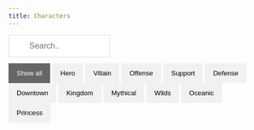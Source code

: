 ```yaml
---
title: Characters
---
```


<input id="myInput" type="text" placeholder="Search..">
<div id="myBtnContainer">
  <button class="btn active" onclick="filterSelection('all')"> Show all</button>
  <button class="btn" onclick="filterSelection('Hero')"> Hero</button>
  <button class="btn" onclick="filterSelection('Villain')"> Villain</button>
  <button class="btn" onclick="filterSelection('Offense')"> Offense</button>
  <button class="btn" onclick="filterSelection('Support')"> Support</button>
  <button class="btn" onclick="filterSelection('Defense')"> Defense</button>
  <button class="btn" onclick="filterSelection('Downtown')"> Downtown</button>
  <button class="btn" onclick="filterSelection('Kingdom')"> Kingdom</button>
  <button class="btn" onclick="filterSelection('Mythical')"> Mythical</button>
  <button class="btn" onclick="filterSelection('Wilds')"> Wilds</button>
  <button class="btn" onclick="filterSelection('Oceanic')"> Oceanic</button>
  <button class="btn" onclick="filterSelection('Princess')"> Princess</button>
</div>
<div id="myList" class="container">
<div class="filterDiv Hero Offense Kingdom"><center><a href="Aladdin.html"><img src="/img/Aladdin.png"></a><p hidden>Aladdin</center></div>
<div class="filterDiv Hero Offense Downtown"><center><a href="Anger.html"><img src="/img/Anger.png"></a><p hidden>Anger</center></div>
<div class="filterDiv Hero Support Oceanic Princess"><center><a href="Ariel.html"><img src="/img/Ariel.png"></a><p hidden>Ariel</center></div>
<div class="filterDiv Hero Support Wilds"><center><a href="Baloo.html"><img src="/img/Baloo.png"></a><p hidden>Baloo</center></div>
<div class="filterDiv Hero Support Downtown"><center><a href="Barley.html"><img src="/img/Barley.png"></a><p hidden>Barley</center></div>
<div class="filterDiv Villain Offense Downtown"><center><a href="Big_Bad_Wolf.html"><img src="/img/Big_Bad_Wolf.png"></a><p hidden>Big_Bad_Wolf</center></div>
<div class="filterDiv Hero Offense Downtown"><center><a href="Buzz_Lightyear.html"><img src="/img/Buzz_Lightyear.png"></a><p hidden>Buzz_Lightyear</center></div>
<div class="filterDiv Villain Offense Oceanic"><center><a href="Captain_Hook.html"><img src="/img/Captain_Hook.png"></a><p hidden>Captain_Hook</center></div>
<div class="filterDiv Hero Offense Downtown"><center><a href="Darkwing_Duck.html"><img src="/img/Darkwing_Duck.png"></a><p hidden>Darkwing_Duck</center></div>
<div class="filterDiv Hero Offense Downtown"><center><a href="Dash.html"><img src="/img/Dash.png"></a><p hidden>Dash</center></div>
<div class="filterDiv Villain Offense Downtown"><center><a href="Demona.html"><img src="/img/Demona.png"></a><p hidden>Demona</center></div>
<div class="filterDiv Villain Offense Downtown"><center><a href="Dr_Facilier.html"><img src="/img/Dr_Facilier.png"></a><p hidden>Dr_Facilier</center></div>
<div class="filterDiv Hero Offense Downtown"><center><a href="Elastigirl.html"><img src="/img/Elastigirl.png"></a><p hidden>Elastigirl</center></div>
<div class="filterDiv Hero Support Downtown"><center><a href="Frozone.html"><img src="/img/Frozone.png"></a><p hidden>Frozone</center></div>
<div class="filterDiv Villain Defense Kingdom"><center><a href="Gaston.html"><img src="/img/Gaston.png"></a><p hidden>Gaston</center></div>
<div class="filterDiv Hero Support Kingdom"><center><a href="Genie.html"><img src="/img/Genie.png"></a><p hidden>Genie</center></div>
<div class="filterDiv Villain Defense Wilds"><center><a href="Hopper.html"><img src="/img/Hopper.png"></a><p hidden>Hopper</center></div>
<div class="filterDiv Hero Support Mythical"><center><a href="Jack_Skellington.html"><img src="/img/Jack_Skellington.png"></a><p hidden>Jack_Skellington</center></div>
<div class="filterDiv Hero Offense Oceanic"><center><a href="Jack_Sparrow.html"><img src="/img/Jack_Sparrow.png"></a><p hidden>Jack_Sparrow</center></div>
<div class="filterDiv Villain Offense Kingdom"><center><a href="Jafar.html"><img src="/img/Jafar.png"></a><p hidden>Jafar</center></div>
<div class="filterDiv Villain Defense Downtown"><center><a href="Jangles_The_Clown.html"><img src="/img/Jangles_The_Clown.png"></a><p hidden>Jangles_The_Clown</center></div>
<div class="filterDiv Hero Defense Kingdom Princess"><center><a href="Jasmine.html"><img src="/img/Jasmine.png"></a><p hidden>Jasmine</center></div>
<div class="filterDiv Hero Offense Downtown"><center><a href="Jessie.html"><img src="/img/Jessie.png"></a><p hidden>Jessie</center></div>
<div class="filterDiv Hero Offense Downtown"><center><a href="Judy_Hopps.html"><img src="/img/Judy_Hopps.png"></a><p hidden>Judy_Hopps</center></div>
<div class="filterDiv Hero Defense Kingdom"><center><a href="Kronk.html"><img src="/img/Kronk.png"></a><p hidden>Kronk</center></div>
<div class="filterDiv Villain Offense Mythical"><center><a href="Madam_Mim.html"><img src="/img/Madam_Mim.png"></a><p hidden>Madam_Mim</center></div>
<div class="filterDiv Hero Offense Wilds Princess"><center><a href="Merida.html"><img src="/img/Merida.png"></a><p hidden>Merida</center></div>
<div class="filterDiv Hero Offense Kingdom"><center><a href="Mickey.html"><img src="/img/Mickey.png"></a><p hidden>Mickey</center></div>
<div class="filterDiv Hero Defense Downtown"><center><a href="Monterey_Jack.html"><img src="/img/Monterey_Jack.png"></a><p hidden>Monterey_Jack</center></div>
<div class="filterDiv Hero Defense Downtown"><center><a href="Mr_Incredible.html"><img src="/img/Mr_Incredible.png"></a><p hidden>Mr_Incredible</center></div>
<div class="filterDiv Hero Offense Kingdom Princess"><center><a href="Mulan.html"><img src="/img/Mulan.png"></a><p hidden>Mulan</center></div>
<div class="filterDiv Villain Defense Mythical"><center><a href="Oogie_Boogie.html"><img src="/img/Oogie_Boogie.png"></a><p hidden>Oogie_Boogie</center></div>
<div class="filterDiv Villain Offense Downtown"><center><a href="Pete.html"><img src="/img/Pete.png"></a><p hidden>Pete</center></div>
<div class="filterDiv Hero Support Wilds Princess"><center><a href="Pocahontas.html"><img src="/img/Pocahontas.png"></a><p hidden>Pocahontas</center></div>
<div class="filterDiv Hero Offense Downtown"><center><a href="Quorra.html"><img src="/img/Quorra.png"></a><p hidden>Quorra</center></div>
<div class="filterDiv Hero Support Wilds"><center><a href="Rafiki.html"><img src="/img/Rafiki.png"></a><p hidden>Rafiki</center></div>
<div class="filterDiv Villain Offense Downtown"><center><a href="Randall_Boggs.html"><img src="/img/Randall_Boggs.png"></a><p hidden>Randall_Boggs</center></div>
<div class="filterDiv Hero Offense Kingdom"><center><a href="Robin_Hood.html"><img src="/img/Robin_Hood.png"></a><p hidden>Robin_Hood</center></div>
<div class="filterDiv Hero Offense Mythical"><center><a href="Sally.html"><img src="/img/Sally.png"></a><p hidden>Sally</center></div>
<div class="filterDiv Hero Offense Downtown"><center><a href="Scrooge_Mcduck.html"><img src="/img/Scrooge_Mcduck.png"></a><p hidden>Scrooge_Mcduck</center></div>
<div class="filterDiv Hero Offense Downtown"><center><a href="Sergeant_Caloun.html"><img src="/img/Sergeant_Caloun.png"></a><p hidden>Sergeant_Caloun</center></div>
<div class="filterDiv Villain Offense Kingdom"><center><a href="Shan_Yu.html"><img src="/img/Shan_Yu.png"></a><p hidden>Shan_Yu</center></div>
<div class="filterDiv Villain Offense Wilds"><center><a href="Shere_Khan.html"><img src="/img/Shere_Khan.png"></a><p hidden>Shere_Khan</center></div>
<div class="filterDiv Villain Offense Kingdom"><center><a href="Sheriff_Of_Nottingham.html"><img src="/img/Sheriff_Of_Nottingham.png"></a><p hidden>Sheriff_Of_Nottingham</center></div>
<div class="filterDiv Hero Defense Wilds"><center><a href="Simba.html"><img src="/img/Simba.png"></a><p hidden>Simba</center></div>
<div class="filterDiv Hero Defense Downtown"><center><a href="Sulley.html"><img src="/img/Sulley.png"></a><p hidden>Sulley</center></div>
<div class="filterDiv Villain Offense Downtown"><center><a href="Syndrome.html"><img src="/img/Syndrome.png"></a><p hidden>Syndrome</center></div>
<div class="filterDiv Villain Offense Mythical"><center><a href="The_Queen_of_Hearts.html"><img src="/img/The_Queen_of_Hearts.png"></a><p hidden>The_Queen_of_Hearts</center></div>
<div class="filterDiv Hero Support Oceanic"><center><a href="Tinker_Bell.html"><img src="/img/Tinker_Bell.png"></a><p hidden>Tinker_Bell</center></div>
<div class="filterDiv Hero Support Downtown"><center><a href="Violet.html"><img src="/img/Violet.png"></a><p hidden>Violet</center></div>
<div class="filterDiv Hero Support Downtown"><center><a href="Woody.html"><img src="/img/Woody.png"></a><p hidden>Woody</center></div>
<div class="filterDiv Villain Offense Kingdom"><center><a href="Yzma.html"><img src="/img/Yzma.png"></a><p hidden>Yzma</center></div>

</div>

<script src="https://ajax.googleapis.com/ajax/libs/jquery/3.4.1/jquery.min.js"></script>

<script>
$(document).ready(function(){
  $("#myInput").on("keyup", function() {
    var value = $(this).val().toLowerCase();
    $("#myList div").filter(function() {
      $(this).toggle($(this).text().toLowerCase().indexOf(value) > -1)
    });
  });
});
</script>

<script>
filterSelection("all")
function filterSelection(c) {
  var x, i;
  x = document.getElementsByClassName("filterDiv");
  if (c == "all") c = "";
  for (i = 0; i < x.length; i++) {
    w3RemoveClass(x[i], "show");
    if (x[i].className.indexOf(c) > -1) w3AddClass(x[i], "show");
  }
}

function w3AddClass(element, name) {
  var i, arr1, arr2;
  arr1 = element.className.split(" ");
  arr2 = name.split(" ");
  for (i = 0; i < arr2.length; i++) {
    if (arr1.indexOf(arr2[i]) == -1) {element.className += " " + arr2[i];}
  }
}

function w3RemoveClass(element, name) {
  var i, arr1, arr2;
  arr1 = element.className.split(" ");
  arr2 = name.split(" ");
  for (i = 0; i < arr2.length; i++) {
    while (arr1.indexOf(arr2[i]) > -1) {
      arr1.splice(arr1.indexOf(arr2[i]), 1);     
    }
  }
  element.className = arr1.join(" ");
}

// Add active class to the current button (highlight it)
var btnContainer = document.getElementById("myBtnContainer");
var btns = btnContainer.getElementsByClassName("btn");
for (var i = 0; i < btns.length; i++) {
  btns[i].addEventListener("click", function(){
    var current = document.getElementsByClassName("active");
    current[0].className = current[0].className.replace(" active", "");
    this.className += " active";
  });
}
</script>

<style>
.filterDiv {
  width: 60px;
  float: left;
  background-color: #31274c;
  color: #ffffff;
  line-height: 100px;
  text-align: center;
  margin: 2px;
  display: none;
  border-radius: 5px;
}

.show {
  display: block;
}

.container {
  margin-top: 20px;
  overflow: hidden;
}

/* Style the buttons */
.btn {
  border: none;
  outline: none;
  padding: 12px 16px;
  background-color: #f1f1f1;
  cursor: pointer;
}

.btn:hover {
  background-color: #ddd;
}

.btn.active {
  background-color: #666;
  color: white;
}

#myInput {
  background-image: url('/img/searchicon.png');
  background-position: 10px 12px;
  background-repeat: no-repeat;
  width: 200px;
  font-size: 16px;
  padding: 12px 20px 12px 40px;
  border: 1px solid #ddd;
  margin-bottom: 12px;
}

[hidden] {
  display: none;
  visibility: collapse;
}
img {
    width: 40px;
}
</style>
